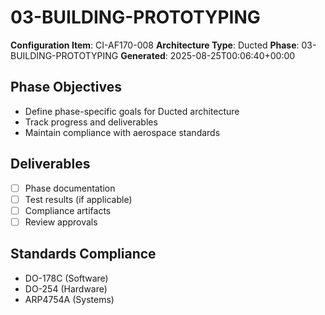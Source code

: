 # 03-BUILDING-PROTOTYPING

**Configuration Item**: CI-AF170-008
**Architecture Type**: Ducted
**Phase**: 03-BUILDING-PROTOTYPING
**Generated**: 2025-08-25T00:06:40+00:00

## Phase Objectives
- Define phase-specific goals for Ducted architecture
- Track progress and deliverables
- Maintain compliance with aerospace standards

## Deliverables
- [ ] Phase documentation
- [ ] Test results (if applicable)
- [ ] Compliance artifacts
- [ ] Review approvals

## Standards Compliance
- DO-178C (Software)
- DO-254 (Hardware)
- ARP4754A (Systems)
